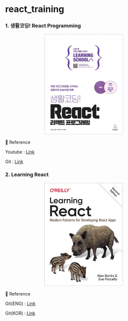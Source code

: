 # react_training

### 1. 생활코딩! React Programming

<p align="center">
<img src="Img/Book.jpeg" width="50%" height="50%">
</p>

📎 Reference
<p> Youtube : <a href = "https://www.youtube.com/watch?v=AoMv0SIjZL8&list=PLuHgQVnccGMCOGstdDZvH41x0Vtvwyxu7"> Link</a> </p>
<p> Git : <a href = "https://github.com/egoing/react-2022-tutorial-src"> Link</a> </p>

### 2. Learning React
<p align="center">
<img src="Img/React.jpeg" width="50%" height="50%">
</p>

📎 Reference
<p> Git(ENG) : <a href = "https://github.com/MoonHighway/learning-react"> Link</a> </p>
<p> Git(KOR) : <a href = "["](https://github.com/enshahar/learning-react-kor)https://github.com/enshahar/learning-react-kor> Link</a> </p>
